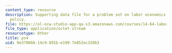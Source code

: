 ```yaml
---
content_type: resource
description: Supporting data file for a problem set on labor economics and public
  policy.
file: https://ol-ocw-studio-app-qa.s3.amazonaws.com/courses/14-64-labor-economics-and-public-policy-fall-2009/0e37066614c9891be1997e852ec320b3_ps4.dta
file_type: application/octet-stream
resourcetype: Other
title: ps4
uid: 0e370666-14c9-891b-e199-7e852ec320b3
---
```


